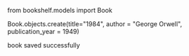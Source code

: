 from bookshelf.models import Book

Book.objects.create(title="1984", author = "George Orwell", publication_year = 1949)

book saved successfully